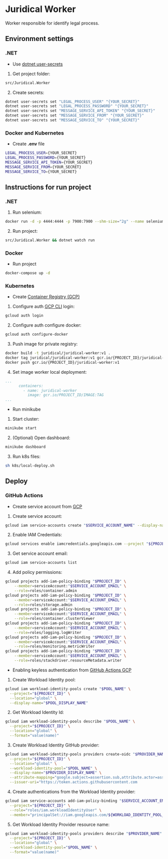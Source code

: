 # Juridical Worker

Worker responsible for identify legal process.

## Environment settings 

### .NET

- Use [dotnet user-secrets](https://docs.microsoft.com/en-us/aspnet/core/security/app-secrets)

1) Get project folder:

```bash
src/Juridical.Worker
```

2) Create secrets:

```bash
dotnet user-secrets set "LEGAL_PROCESS_USER" "{YOUR_SECRET}"
dotnet user-secrets set "LEGAL_PROCESS_PASSWORD" "{YOUR_SECRET}"
dotnet user-secrets set "MESSAGE_SERVICE_API_TOKEN" "{YOUR_SECRET}"
dotnet user-secrets set "MESSAGE_SERVICE_FROM" "{YOUR_SECRET}"
dotnet user-secrets set "MESSAGE_SERVICE_TO" "{YOUR_SECRET}"
```

### Docker and Kubernetes

- Create **.env** file

```bash
LEGAL_PROCESS_USER={YOUR_SECRET}
LEGAL_PROCESS_PASSWORD={YOUR_SECRET}
MESSAGE_SERVICE_API_TOKEN={YOUR_SECRET}
MESSAGE_SERVICE_FROM={YOUR_SECRET}
MESSAGE_SERVICE_TO={YOUR_SECRET}
```

## Instructions for run project

### .NET

1) Run selenium:

```bash
docker run -d -p 4444:4444 -p 7900:7900 --shm-size="2g" --name selenium selenium/standalone-chrome:4.1.1-20220121
```

2) Run project:

```bash
src/Juridical.Worker && dotnet watch run
```

### Docker

- Run project

```bash
docker-compose up -d
```

### Kubernetes

- Create [Container Registry (GCP)](https://cloud.google.com/container-registry/docs/pushing-and-pulling)

1) Configure auth [GCP CLI](https://cloud.google.com/sdk/gcloud) login:

```bash
gcloud auth login
```

2) Configure auth configure docker:

```bash
gcloud auth configure-docker
```

3) Push image for private registry:

```bash
docker build -t juridical/juridical-worker:v1 .
docker tag juridical/juridical-worker:v1 gcr.io/{PROJECT_ID}/juridical-worker:v1
docker push gcr.io/{PROJECT_ID}/juridical-worker:v1
```

4) Set image worker local deployment:

```yaml
...
      containers:
        - name: juridical-worker
          image: gcr.io/PROJECT_ID/IMAGE:TAG
...
```

- Run minikube

1) Start cluster:

```bash
minikube start
```

2) (Optional) Open dashboard:

```bash
minikube dashboard
```

3) Run k8s files:

```bash
sh k8s/local-deploy.sh
```

## Deploy

### GitHub Actions

- Create service account from [GCP](https://cloud.google.com/iam/docs/creating-managing-service-accounts)

1) Create service account:

```bash
gcloud iam service-accounts create "$SERVICE_ACCOUNT_NAME" --display-name "$SERVICE_ACCOUNT_DISPLAY_NAME" --project "$PROJECT_ID"
```

2) Enable IAM Credentials:

```bash
gcloud services enable iamcredentials.googleapis.com --project "${PROJECT_ID}"
```

3) Get service account email:

```bash
gcloud iam service-accounts list
```

4) Add policy permissions:

```bash
gcloud projects add-iam-policy-binding "$PROJECT_ID" \
	--member=serviceAccount:"$SERVICE_ACCOUNT_EMAIL" \
	--role=roles/container.admin
gcloud projects add-iam-policy-binding "$PROJECT_ID" \
	--member=serviceAccount:"$SERVICE_ACCOUNT_EMAIL" \
	--role=roles/storage.admin
gcloud projects add-iam-policy-binding "$PROJECT_ID" \
	--member=serviceAccount:"$SERVICE_ACCOUNT_EMAIL" \
	--role=roles/container.clusterViewer
gcloud projects add-iam-policy-binding "$PROJECT_ID" \
	--member=serviceAccount:"$SERVICE_ACCOUNT_EMAIL" \
	--role=roles/logging.logWriter
gcloud projects add-iam-policy-binding "$PROJECT_ID" \
	--member=serviceAccount:"$SERVICE_ACCOUNT_EMAIL" \
	--role=roles/monitoring.metricWriter
gcloud projects add-iam-policy-binding "$PROJECT_ID" \
	--member=serviceAccount:"$SERVICE_ACCOUNT_EMAIL" \
	--role=roles/stackdriver.resourceMetadata.writer
```

- Enabling keyless authentication from [GitHub Actions GCP](https://cloud.google.com/blog/products/identity-security/enabling-keyless-authentication-from-github-actions)

1) Create Workload Identity pool:

```bash
gcloud iam workload-identity-pools create "$POOL_NAME" \
  --project="${PROJECT_ID}" \
  --location="global" \
  --display-name="$POOL_DISPLAY_NAME"
```

2) Get Workload Identity Id:

```bash
gcloud iam workload-identity-pools describe "$POOL_NAME" \
  --project="${PROJECT_ID}" \
  --location="global" \
  --format="value(name)"
```

3) Create Workload Identity GitHub provider:

```bash
gcloud iam workload-identity-pools providers create-oidc "$PROVIDER_NAME" \
  --project="${PROJECT_ID}" \
  --location="global" \
  --workload-identity-pool="$POOL_NAME" \
  --display-name="$PROVIDER_DISPLAY_NAME" \
  --attribute-mapping="google.subject=assertion.sub,attribute.actor=assertion.actor,attribute.repository=assertion.repository" \
  --issuer-uri="https://token.actions.githubusercontent.com
```

4) Create authentications from the Workload Identity provider:

```bash
gcloud iam service-accounts add-iam-policy-binding "$SERVICE_ACCOUNT_EMAIL" \
  --project="${PROJECT_ID}" \
  --role="roles/iam.workloadIdentityUser" \
  --member="principalSet://iam.googleapis.com/${WORKLOAD_IDENTITY_POOL_ID}/attribute.repository/${GITHUB_USER}/${GITHUB_REPOSITORY}"
```

5) Get Workload Identity Provider resource name:

```bash
gcloud iam workload-identity-pools providers describe "$PROVIDER_NAME" \
  --project="${PROJECT_ID}" \
  --location="global" \
  --workload-identity-pool="$POOL_NAME" \
  --format="value(name)"
```
